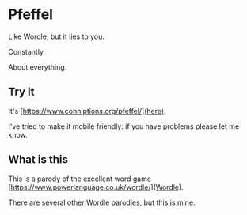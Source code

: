 # Pfeffel

Like Wordle, but it lies to you.

Constantly.

About everything.

## Try it

It's [https://www.conniptions.org/pfeffel/](here).

I've tried to make it mobile friendly: if you have problems please let me know.

## What is this

This is a parody of the excellent word game [https://www.powerlanguage.co.uk/wordle/](Wordle).

There are several other Wordle parodies, but this is mine.
